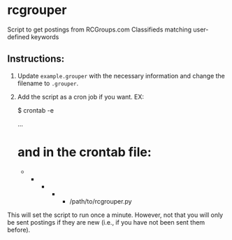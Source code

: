 # rcgrouper
Script to get postings from RCGroups.com Classifieds matching user-defined keywords

## Instructions:
1. Update `example.grouper` with the necessary information and change the filename to `.grouper`.
2. Add the script as a cron job if you want. EX:

    $ crontab -e

    ...
    # and in the crontab file:
    * * * * * /path/to/rcgrouper.py

This will set the script to run once a minute. However, not that you will only be sent postings if they are new (i.e., if you have not been sent them before).
